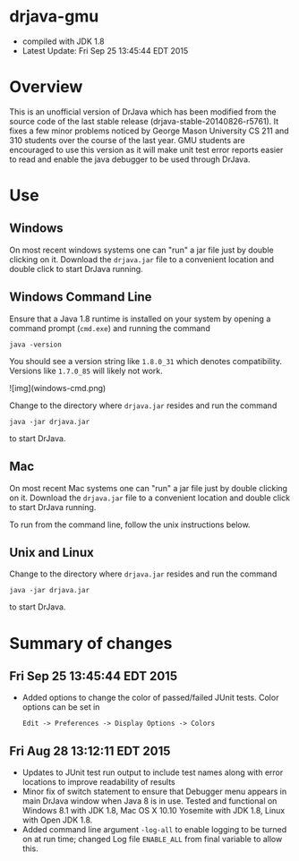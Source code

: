 # drjava-gmu

-   compiled with JDK 1.8
-   Latest Update: Fri Sep 25 13:45:44 EDT 2015

# Overview

This is an unofficial version of DrJava which has been modified from
the source code of the last stable release
(drjava-stable-20140826-r5761).  It fixes a few minor problems noticed
by George Mason University CS 211 and 310 students over the course of
the last year. GMU students are encouraged to use this version as it
will make unit test error reports easier to read and enable the java
debugger to be used through DrJava.

# Use

## Windows

On most recent windows systems one can "run" a jar file just by double
clicking on it. Download the `drjava.jar` file to a convenient
location and double click to start DrJava running.

## Windows Command Line

Ensure that a Java 1.8 runtime is installed on your system by opening
a command prompt (`cmd.exe`) and running the command

    java -version

You should see a version string like `1.8.0_31` which denotes
compatibility. Versions like `1.7.0_85` will likely not work.

<div class="center">
![img](windows-cmd.png)
</div>

Change to the directory where `drjava.jar` resides and run the command 

    java -jar drjava.jar

to start DrJava.

## Mac

On most recent Mac systems one can "run" a jar file just by double
clicking on it. Download the `drjava.jar` file to a convenient
location and double click to start DrJava running.

To run from the command line, follow the unix instructions below.

## Unix and Linux

Change to the directory where `drjava.jar` resides and run the command 

    java -jar drjava.jar

to start DrJava.

# Summary of changes

## Fri Sep 25 13:45:44 EDT 2015

-   Added options to change the color of passed/failed JUnit
    tests. Color options can be set in 
    
        Edit -> Preferences -> Display Options -> Colors

## Fri Aug 28 13:12:11 EDT 2015

-   Updates to JUnit test run output to include test names along with
    error locations to improve readability of results
-   Minor fix of switch statement to ensure that Debugger menu appears
    in main DrJava window when Java 8 is in use. Tested and functional
    on Windows 8.1 with JDK 1.8, Mac OS X 10.10 Yosemite with JDK 1.8,
    Linux with Open JDK 1.8.
-   Added command line argument `-log-all` to enable logging to be turned
    on at run time; changed Log file `ENABLE_ALL` from final variable to
    allow this.
